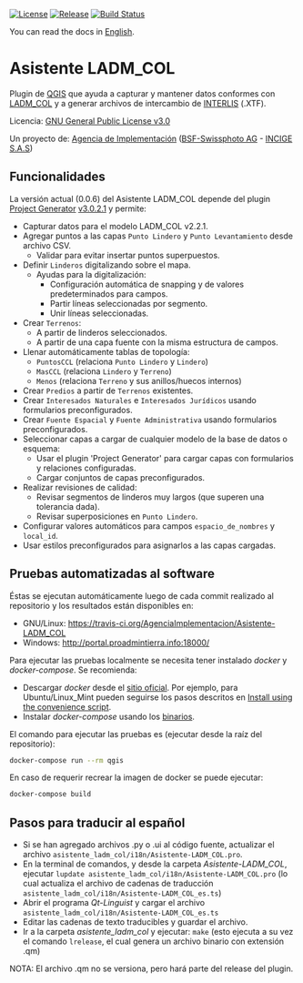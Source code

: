 [![License](https://img.shields.io/github/license/AgenciaImplementacion/Asistente-LADM_COL.svg)](https://tldrlegal.com/license/gnu-general-public-license-v3-%28gpl-3%29)
[![Release](https://img.shields.io/github/release/AgenciaImplementacion/asistente-ladm_col.svg)](https://github.com/AgenciaImplementacion/asistente-ladm_col/releases)
[![Build Status](https://travis-ci.org/AgenciaImplementacion/Asistente-LADM_COL.svg?branch=master)](https://travis-ci.org/AgenciaImplementacion/Asistente-LADM_COL)

You can read the docs in [English](README_en.md).

# Asistente LADM_COL
Plugin de [QGIS](http://qgis.org) que ayuda a capturar y mantener datos conformes con [LADM_COL](https://github.com/AgenciaImplementacion/LADM_COL) y a generar archivos de intercambio de [INTERLIS](http://www.interlis.ch/index_e.htm) (.XTF).

Licencia: [GNU General Public License v3.0](https://github.com/AgenciaImplementacion/Asistente-LADM_COL/blob/master/LICENSE)


Un proyecto de: [Agencia de Implementación](https://www.proadmintierra.info/) ([BSF-Swissphoto AG](http://bsf-swissphoto.com/) - [INCIGE S.A.S](http://www.incige.com/))



## Funcionalidades

La versión actual (0.0.6) del Asistente LADM_COL depende del plugin [Project Generator](https://github.com/opengisch/projectgenerator/) [v3.0.2.1](https://github.com/AgenciaImplementacion/projectgenerator/releases/tag/v3.0.2.1) y permite:

 - Capturar datos para el modelo LADM_COL v2.2.1.
 - Agregar puntos a las capas `Punto Lindero` y `Punto Levantamiento` desde archivo CSV.
   - Validar para evitar insertar puntos superpuestos.
 - Definir `Linderos` digitalizando sobre el mapa.
   - Ayudas para la digitalización:
     - Configuración automática de snapping y de valores predeterminados para campos.
     - Partir líneas seleccionadas por segmento.
     - Unir líneas seleccionadas.
 - Crear `Terrenos`:
   - A partir de linderos seleccionados.
   - A partir de una capa fuente con la misma estructura de campos.
 - Llenar automáticamente tablas de topología:
   - `PuntosCCL` (relaciona `Punto Lindero` y `Lindero`)
   - `MasCCL`    (relaciona `Lindero` y `Terreno`)
   - `Menos`     (relaciona `Terreno` y sus anillos/huecos internos)
 - Crear `Predios` a partir de `Terrenos` existentes.
 - Crear `Interesados Naturales` e `Interesados Jurídicos` usando formularios preconfigurados.
 - Crear `Fuente Espacial` y `Fuente Administrativa` usando formularios preconfigurados.
 - Seleccionar capas a cargar de cualquier modelo de la base de datos o esquema:
   - Usar el plugin 'Project Generator' para cargar capas con formularios y relaciones configuradas.
   - Cargar conjuntos de capas preconfigurados.
 - Realizar revisiones de calidad:
   - Revisar segmentos de linderos muy largos (que superen una tolerancia dada).
   - Revisar superposiciones en `Punto Lindero`.
 - Configurar valores automáticos para campos `espacio_de_nombres` y `local_id`.
 - Usar estilos preconfigurados para asignarlos a las capas cargadas.

## Pruebas automatizadas al software

Éstas se ejecutan automáticamente luego de cada commit realizado al repositorio y los resultados están disponibles en:

- GNU/Linux: https://travis-ci.org/AgenciaImplementacion/Asistente-LADM_COL
- Windows: http://portal.proadmintierra.info:18000/

Para ejecutar las pruebas localmente se necesita tener instalado *docker* y *docker-compose*.
Se recomienda:
- Descargar *docker* desde el [sitio oficial](https://www.docker.com/community-edition#/download). Por ejemplo, para Ubuntu/Linux_Mint pueden seguirse los pasos descritos en [Install using the convenience script](https://docs.docker.com/engine/installation/linux/docker-ce/ubuntu/#install-using-the-convenience-script).
- Instalar *docker-compose* usando los [binarios](https://github.com/docker/compose/releases/tag/1.18.0).

El comando para ejecutar las pruebas es (ejecutar desde la raíz del repositorio):
```sh
docker-compose run --rm qgis
```

En caso de requerir recrear la imagen de docker se puede ejecutar:
```sh
docker-compose build
```

## Pasos para traducir al español

 + Si se han agregado archivos .py o .ui al código fuente, actualizar el archivo `asistente_ladm_col/i18n/Asistente-LADM_COL.pro`.
 + En la terminal de comandos, y desde la carpeta *Asistente-LADM_COL*, ejecutar
`lupdate asistente_ladm_col/i18n/Asistente-LADM_COL.pro` (lo cual actualiza el archivo de cadenas de traducción `asistente_ladm_col/i18n/Asistente-LADM_COL_es.ts`)
 + Abrir el programa *Qt-Linguist* y cargar el archivo  `asistente_ladm_col/i18n/Asistente-LADM_COL_es.ts`
 + Editar las cadenas de texto traducibles y guardar el archivo.
 + Ir a la carpeta *asistente_ladm_col* y ejecutar:
 `make` (esto ejecuta a su vez el comando `lrelease`, el cual genera un archivo binario con extensión .qm)

NOTA: El archivo .qm no se versiona, pero hará parte del release del plugin.
